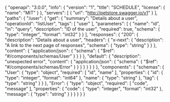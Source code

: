 {
  "openapi": "3.0.0",
  "info": {
    "version": "1",
    "title": "SCHEDULE",
    "license": {
      "name": "MIT"
    }
  },
  "servers": [
    {
      "url": "http://petstore.swagger.io/v1"
    }
  ],
  "paths": {
    "/user": {
      "get": {
        "summary": "Details about a user",
        "operationId": "listUser",
        "tags": [
          "user"
        ],
        "parameters": [
          {
            "name": "id",
            "in": "query",
            "description": "ID of the user",
            "required": true,
            "schema": {
              "type": "integer",
              "format": "int32"
            }
          }
        ],
        "responses": {
          "200": {
            "description": "Details about a user",
            "headers": {
              "x-next": {
                "description": "A link to the next page of responses",
                "schema": {
                  "type": "string"
                }
              }
            },
            "content": {
              "application/json": {
                "schema": {
                  "$ref": "#/components/schemas/User"
                }
              }
            }
          },
          "default": {
            "description": "unexpected error",
            "content": {
              "application/json": {
                "schema": {
                  "$ref": "#/components/schemas/Error"
                }
              }
            }
          }
        }
      }
    }
  },
  "components": {
    "schemas": {
      "User": {
        "type": "object",
        "required": [
          "id",
          "name"
        ],
        "properties": {
          "id": {
            "type": "integer",
            "format": "int64"
          },
          "name": {
            "type": "string"
          },
          "tag": {
            "type": "string"
          }
        }
      },
      "Error": {
        "type": "object",
        "required": [
          "code",
          "message"
        ],
        "properties": {
          "code": {
            "type": "integer",
            "format": "int32"
          },
          "message": {
            "type": "string"
          }
        }
      }
    }
  }
}